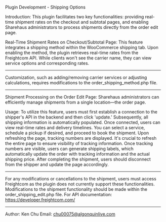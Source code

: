 Plugin Development - Shipping Options

Introduction:
This plugin facilitates two key functionalities: 
providing real-time shipment rates on the checkout and subtotal pages, 
and enabling Sharehaus administrators to process shipments directly from the order edit page.

Real-Time Shipment Rates on Checkout/Subtotal Page:
This feature integrates a shipping method within the WooCommerce shipping tab. 
Upon enabling the method, the plugin retrieves real-time rates from the Freightcom API. 
While clients won't see the carrier name, they can view service options and corresponding rates. 
***
Customization, such as adding/removing carrier services or adjusting calculations, requires modifications to the order_shipping_method.php file.
***

Shipment Processing on the Order Edit Page:
Sharehaus administrators can efficiently manage shipments from a single location—the order page.

Usage:
To utilize this feature, users must first establish a connection to the shipper's API in the backend and then click 'update.' Subsequently, all shipping information is automatically populated. 
Once connected, users can view real-time rates and delivery timelines. 
You can select a service, schedule a pickup if desired, and proceed to book the shipment. 
Upon refreshing the page, tracking numbers are displayed. It's crucial to refresh the entire page to ensure visibility of tracking information. 
Once tracking numbers are visible, users can generate shipping labels, which automatically update the order with tracking information and the actual shipping price. 
After completing the shipment, users should disconnect from the shipper and update the page accordingly.

***
For any modifications or cancellations to the shipment, users must access Freightcom as the plugin does not currently support these functionalities. 
Modifications to the shipment functionality should be made within the order_shipping_edit.php file.
For API documentation: https://developer.freightcom.com/
***


Author: Ken Chu
Email: chu00075@algonquinlive.com